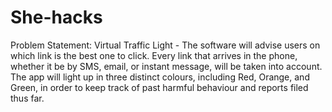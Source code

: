 # She-hacks

Problem Statement: Virtual Traffic Light - The software will advise users on which link is the best one to click. Every link that arrives in the phone, whether it be by SMS, email, or instant message, will be taken into account. The app will light up in three distinct colours, including Red, Orange, and Green, in order to keep track of past harmful behaviour and reports filed thus far.
